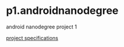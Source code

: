 # p1.androidnanodegree

android nanodegree project 1

[project specifications](https://docs.google.com/document/d/18GcAc70wUlllHUDoAAVF36fX9YSkuMyX07OWVQ2tDWI/pub?embedded=true#h.vvxvgd8zz1vj)
